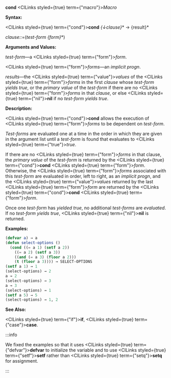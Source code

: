 **cond** <ClLinks styled={true} term={"macro"}><i>Macro</i></ClLinks>

**Syntax:**

<ClLinks styled={true} term={"cond"}><b>cond</b></ClLinks> *\{↓clause\}*\* → \{result\}\*

*clause::*=(*test-form \{form\}*\*)

**Arguments and Values:**

*test-form*—a <ClLinks styled={true} term={"form"}><i>form</i></ClLinks>.

<ClLinks styled={true} term={"form"}><i>forms</i></ClLinks>—an *implicit progn*.

*results*—the <ClLinks styled={true} term={"value"}><i>values</i></ClLinks> of the <ClLinks styled={true} term={"form"}><i>forms</i></ClLinks> in the first *clause* whose *test-form yields true*, or the *primary value* of the *test-form* if there are no <ClLinks styled={true} term={"form"}><i>forms</i></ClLinks> in that *clause*, or else <ClLinks styled={true} term={"nil"}><b>nil</b></ClLinks> if no *test-form yields true*.

**Description:**

<ClLinks styled={true} term={"cond"}><b>cond</b></ClLinks> allows the execution of <ClLinks styled={true} term={"form"}><i>forms</i></ClLinks> to be dependent on *test-form*.

*Test-forms* are evaluated one at a time in the order in which they are given in the argument list until a *test-form* is found that evaluates to <ClLinks styled={true} term={"true"}><i>true</i></ClLinks>.

If there are no <ClLinks styled={true} term={"form"}><i>forms</i></ClLinks> in that clause, the *primary value* of the *test-form* is returned by the <ClLinks styled={true} term={"cond"}><b>cond</b></ClLinks> <ClLinks styled={true} term={"form"}><i>form</i></ClLinks>. Otherwise, the <ClLinks styled={true} term={"form"}><i>forms</i></ClLinks> associated with this *test-form* are evaluated in order, left to right, as an *implicit progn*, and the <ClLinks styled={true} term={"value"}><i>values</i></ClLinks> returned by the last <ClLinks styled={true} term={"form"}><i>form</i></ClLinks> are returned by the <ClLinks styled={true} term={"cond"}><b>cond</b></ClLinks> <ClLinks styled={true} term={"form"}><i>form</i></ClLinks>.

Once one *test-form* has *yielded true*, no additional *test-forms* are *evaluated*. If no *test-form yields true*, <ClLinks styled={true} term={"nil"}><b>nil</b></ClLinks> is returned.

**Examples:**

```lisp
(defvar a) → a
(defun select-options () 
  (cond ((= a 1) (setf a 2)) 
	((= a 2) (setf a 3)) 
	((and (= a 3) (floor a 2))) 
	(t (floor a 3)))) → SELECT-OPTIONS 
(setf a 1) → 1 
(select-options) → 2 
a → 2 
(select-options) → 3 
a → 3 
(select-options) → 1 
(setf a 5) → 5 
(select-options) → 1, 2 
```

**See Also:**

<ClLinks styled={true} term={"if"}><b>if</b></ClLinks>, <ClLinks styled={true} term={"case"}><b>case</b></ClLinks>.

:::info

We fixed the examples so that it uses <ClLinks styled={true} term={"defvar"}><b>defvar</b></ClLinks> to initialize
the variable and to use <ClLinks styled={true} term={"setf"}><b>setf</b></ClLinks> rather than <ClLinks styled={true} term={"setq"}><b>setq</b></ClLinks> for assignment. 

:::